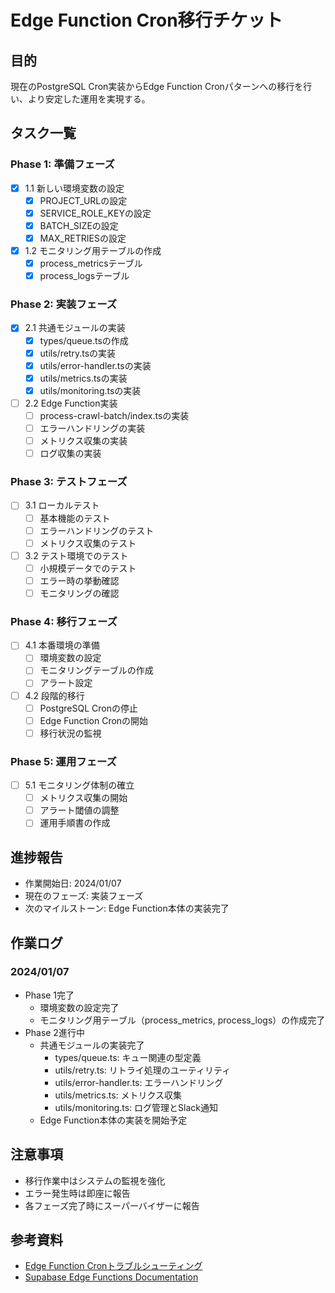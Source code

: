 # Edge Function Cron移行チケット

## 目的
現在のPostgreSQL Cron実装からEdge Function Cronパターンへの移行を行い、より安定した運用を実現する。

## タスク一覧

### Phase 1: 準備フェーズ
- [x] 1.1 新しい環境変数の設定
  - [x] PROJECT_URLの設定
  - [x] SERVICE_ROLE_KEYの設定
  - [x] BATCH_SIZEの設定
  - [x] MAX_RETRIESの設定

- [x] 1.2 モニタリング用テーブルの作成
  - [x] process_metricsテーブル
  - [x] process_logsテーブル

### Phase 2: 実装フェーズ
- [x] 2.1 共通モジュールの実装
  - [x] types/queue.tsの作成
  - [x] utils/retry.tsの実装
  - [x] utils/error-handler.tsの実装
  - [x] utils/metrics.tsの実装
  - [x] utils/monitoring.tsの実装

- [ ] 2.2 Edge Function実装
  - [ ] process-crawl-batch/index.tsの実装
  - [ ] エラーハンドリングの実装
  - [ ] メトリクス収集の実装
  - [ ] ログ収集の実装

### Phase 3: テストフェーズ
- [ ] 3.1 ローカルテスト
  - [ ] 基本機能のテスト
  - [ ] エラーハンドリングのテスト
  - [ ] メトリクス収集のテスト

- [ ] 3.2 テスト環境でのテスト
  - [ ] 小規模データでのテスト
  - [ ] エラー時の挙動確認
  - [ ] モニタリングの確認

### Phase 4: 移行フェーズ
- [ ] 4.1 本番環境の準備
  - [ ] 環境変数の設定
  - [ ] モニタリングテーブルの作成
  - [ ] アラート設定

- [ ] 4.2 段階的移行
  - [ ] PostgreSQL Cronの停止
  - [ ] Edge Function Cronの開始
  - [ ] 移行状況の監視

### Phase 5: 運用フェーズ
- [ ] 5.1 モニタリング体制の確立
  - [ ] メトリクス収集の開始
  - [ ] アラート閾値の調整
  - [ ] 運用手順書の作成

## 進捗報告
- 作業開始日: 2024/01/07
- 現在のフェーズ: 実装フェーズ
- 次のマイルストーン: Edge Function本体の実装完了

## 作業ログ
### 2024/01/07
- Phase 1完了
  - 環境変数の設定完了
  - モニタリング用テーブル（process_metrics, process_logs）の作成完了
- Phase 2進行中
  - 共通モジュールの実装完了
    - types/queue.ts: キュー関連の型定義
    - utils/retry.ts: リトライ処理のユーティリティ
    - utils/error-handler.ts: エラーハンドリング
    - utils/metrics.ts: メトリクス収集
    - utils/monitoring.ts: ログ管理とSlack通知
  - Edge Function本体の実装を開始予定

## 注意事項
- 移行作業中はシステムの監視を強化
- エラー発生時は即座に報告
- 各フェーズ完了時にスーパーバイザーに報告

## 参考資料
- [Edge Function Cronトラブルシューティング](../docs/troubleshooting-edge-function-cron.md)
- [Supabase Edge Functions Documentation](https://supabase.com/docs/guides/functions) 